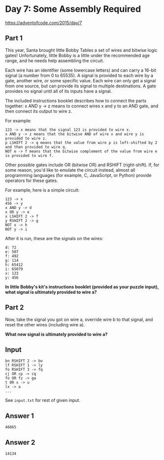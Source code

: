 # Day 7: Some Assembly Required
https://adventofcode.com/2015/day/7

## Part 1
This year, Santa brought little Bobby Tables a set of wires and bitwise logic gates! Unfortunately, little Bobby is a little under the recommended age range, and he needs help assembling the circuit.

Each wire has an identifier (some lowercase letters) and can carry a 16-bit signal (a number from 0 to 65535). A signal is provided to each wire by a gate, another wire, or some specific value. Each wire can only get a signal from one source, but can provide its signal to multiple destinations. A gate provides no signal until all of its inputs have a signal.

The included instructions booklet describes how to connect the parts together: x AND y -> z means to connect wires x and y to an AND gate, and then connect its output to wire z.

For example:

    123 -> x means that the signal 123 is provided to wire x.
    x AND y -> z means that the bitwise AND of wire x and wire y is provided to wire z.
    p LSHIFT 2 -> q means that the value from wire p is left-shifted by 2 and then provided to wire q.
    NOT e -> f means that the bitwise complement of the value from wire e is provided to wire f.

Other possible gates include OR (bitwise OR) and RSHIFT (right-shift). If, for some reason, you'd like to emulate the circuit instead, almost all programming languages (for example, C, JavaScript, or Python) provide operators for these gates.

For example, here is a simple circuit:

    123 -> x
    456 -> y
    x AND y -> d
    x OR y -> e
    x LSHIFT 2 -> f
    y RSHIFT 2 -> g
    NOT x -> h
    NOT y -> i

After it is run, these are the signals on the wires:

    d: 72
    e: 507
    f: 492
    g: 114
    h: 65412
    i: 65079
    x: 123
    y: 456

**In little Bobby's kit's instructions booklet (provided as your puzzle input), what signal is ultimately provided to wire a?**

## Part 2
Now, take the signal you got on wire a, override wire b to that signal, and reset the other wires (including wire a). 

**What new signal is ultimately provided to wire a?**

## Input
```
bn RSHIFT 2 -> bo
lf RSHIFT 1 -> ly
fo RSHIFT 3 -> fq
cj OR cp -> cq
fo OR fz -> ga
t OR s -> u
lx -> a
...
```
See `input.txt` for rest of given input.
 
## Answer 1
`46065`

## Answer 2
`14134`
